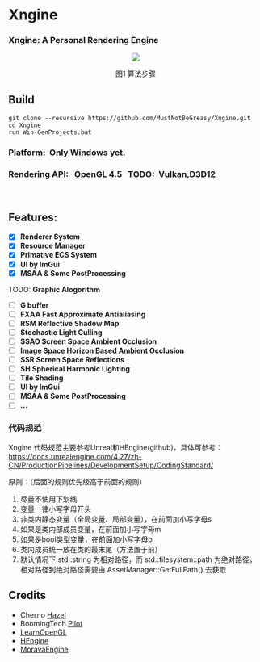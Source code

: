 # Xngine
### Xngine: A Personal Rendering Engine

<div align=center>
<img src="pic/1.png"> 

图1 算法步骤
</div>


## Build
```shell
git clone --recursive https://github.com/MustNotBeGreasy/Xngine.git
cd Xngine
run Win-GenProjects.bat
```
### Platform: &nbsp;Only Windows yet.
### Rendering API: &nbsp; OpenGL 4.5&nbsp;&nbsp;&nbsp;TODO:&nbsp;&nbsp;Vulkan,D3D12
<br>

## Features:
- [x] **Renderer System**
- [x] **Resource Manager**
- [x] **Primative ECS System**
- [x] **UI by ImGui**
- [x] **MSAA & Some PostProcessing**

TODO: **Graphic Alogorithm**
- [ ] **G buffer**
- [ ] **FXAA Fast Approximate Antialiasing**
- [ ] **RSM Reflective Shadow Map**
- [ ] **Stochastic Light Culling**
- [ ] **SSAO Screen Space Ambient Occlusion**
- [ ] **Image Space Horizon Based Ambient Occlusion**
- [ ] **SSR Screen Space Reflections**
- [ ] **SH Spherical Harmonic Lighting**
- [ ] **Tile Shading**
- [ ] **UI by ImGui**
- [ ] **MSAA & Some PostProcessing**
- [ ] **...**

### 代码规范
Xngine 代码规范主要参考Unreal和HEngine(github)，具体可参考：
https://docs.unrealengine.com/4.27/zh-CN/ProductionPipelines/DevelopmentSetup/CodingStandard/

原则：（后面的规则优先级高于前面的规则）
1. 尽量不使用下划线
1. 变量一律小写字母开头
1. 非类内静态变量（全局变量、局部变量），在前面加小写字母s
1. 如果是类内部成员变量，在前面加小写字母m
1. 如果是bool类型变量，在前面加小写字母b
1. 类内成员统一放在类的最末尾（方法置于前）
1. 默认情况下 std::string 为相对路径，而 std::filesystem::path 为绝对路径，相对路径到绝对路径需要由 AssetManager::GetFullPath() 去获取

## Credits
* Cherno [Hazel](https://github.com/TheCherno/Hazel)
* BoomingTech [Pilot](https://github.com/BoomingTech/Pilot)
* [LearnOpenGL](https://github.com/JoeyDeVries/LearnOpenGL)
* [HEngine](https://github.com/hebohang/HEngine)
* [MoravaEngine](https://github.com/dtrajko/MoravaEngine)
